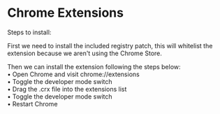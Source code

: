 # Chrome Extensions

Steps to install:

First we need to install the included registry patch, this will whitelist the extension because we aren't using the Chrome Store.

Then we can install the extension following the steps below:<br>
• Open Chrome and visit chrome://extensions <br>
• Toggle the developer mode switch <br>
• Drag the .crx file into the extensions list <br>
• Toggle the developer mode switch <br>
• Restart Chrome <br>
